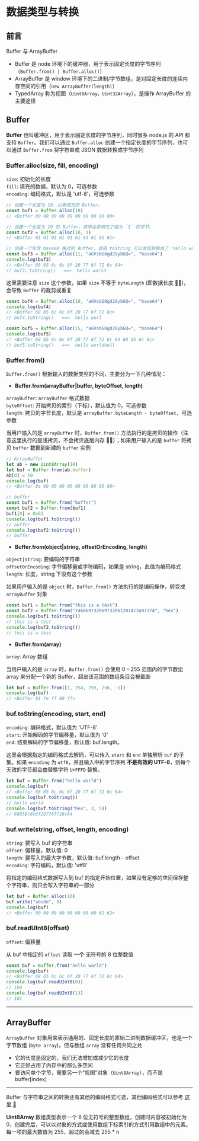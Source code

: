 # 数据类型与转换

## 前言

Buffer 与 ArrayBuffer

-   Buffer 是 node 环境下的缓冲器，用于表示固定长度的字节序列（`Buffer.from() | Buffer.alloc()`）
-   ArrayBuffer 是 window 环境下的二进制/字节数组，是对固定长度的连续内存空间的引用（`new ArrayBuffer(length)`）
-   TypedArray 称为视图（`Uint8Array，Uint32Array`），是操作 ArrayBuffer 的主要途径

## Buffer

**Buffer** 也叫缓冲区，用于表示固定长度的字节序列，同时很多 node.js 的 API 都支持 `Buffer`。我们可以通过 `Buffer.alloc` 创建一个指定长度的字节序列，也可以通过 `Buffer.from` 将字符串或 JSON 数据转换成字节序列

### Buffer.alloc(size, fill, encoding)

`size`: 初始化的长度  
`fill`: 填充的数据，默认为 0，可选参数  
`encoding`: 编码格式，默认是 'utf-8'，可选参数

```javascript
// 创建一个长度为 10、以零填充的 Buffer。
const buf1 = Buffer.alloc(10)
// <Buffer 00 00 00 00 00 00 00 00 00 00>

// 创建一个长度为 10 的 Buffer，其中全部填充了值为 `1` 的字节。
const buf2 = Buffer.alloc(10, 1)
// <Buffer 01 01 01 01 01 01 01 01 01 01>

// 创建一个包含 base64 格式的 Buffer，调用 toString 可以发现转换成了：hello world
const buf3 = Buffer.alloc(11, "aGVsbG8gd29ybGQ=", "base64")
console.log(buf3)
// <Buffer 68 65 6c 6c 6f 20 77 6f 72 6c 64>
// buf3。toString()   ==>  hello world
```

这里需要注意 `size` 这个参数，如果 `size` 不等于 `byteLength` (即数据长度 👩‍🏫)，会导致 `Buffer` 的裁剪或重复

```javascript
const buf4 = Buffer.alloc(10, "aGVsbG8gd29ybGQ=", "base64")
console.log(buf4)
// <Buffer 68 65 6c 6c 6f 20 77 6f 72 6c>
// buf4.toString()   ==>  hello worl

const buf5 = Buffer.alloc(15, "aGVsbG8gd29ybGQ=", "base64")
console.log(buf5)
// <Buffer 68 65 6c 6c 6f 20 77 6f 72 6c 64 68 65 6c 6c>
// buf5.toString()   ==>  hello worldhell
```

### Buffer.from()

`Buffer.from()` 根据输入的数据类型的不同，主要分为一下几种情况：

-   **Buffer.from(arrayBuffer|buffer, byteOffset, length)**

`arrayBuffer`: `arrayBuffer` 格式数据  
`byteOffset`: 开始拷贝的索引（下标），默认值为 0，可选参数  
`length`: 拷贝的字节长度，默认是 `arrayBuffer.byteLength - byteOffset`，可选参数

当用户输入的是 `arrayBuffer` 时，`Buffer.from()` 方法执行的是拷贝的操作（注意这里执行的是浅拷贝，不会拷贝底层内存 👩‍🏫）；如果用户输入的是 `buffer` 将拷贝 `buffer` 数据到新建的 `buffer` 实例

```javascript
// ArrayBuffer
let ab = new Uint8Array(10)
let buf = Buffer.from(ab.buffer)
ab[0] = 10
console.log(buf)
// <Buffer 0a 00 00 00 00 00 00 00 00 00>

// buffer
const buf1 = Buffer.from("buffer")
const buf2 = Buffer.from(buf1)
buf1[0] = 0x61
console.log(buf1.toString())
// auffer
console.log(buf2.toString())
// buffer
```

-   **Buffer.from(object|string, offsetOrEncoding, length)**

`object|string`: 要编码的字符串  
`offsetOrEncoding`: 字节偏移量或字符编码，如果是 string，此值为编码格式  
`length`: 长度，string 下没有这个参数

如果用户输入的是 `object` 时，`Buffer.from()` 方法执行的是编码操作，转变成 `arrayBuffer` 对象

```javascript
const buf1 = Buffer.from("this is a tést")
const buf2 = Buffer.from("7468697320697320612074c3a97374", "hex")
console.log(buf1.toString())
// this is a tést
console.log(buf2.toString())
// this is a tést
```

-   **Buffer.from(array)**

`array`: Array 数组

当用户输入的是 `array` 时，`Buffer.from()` 会使用 0 – 255 范围内的字节数组 array 来分配一个新的 Buffer，超出该范围的数组条目会被截断

```javascript
let buf = Buffer.from([1, 254, 255, 256, -1])
console.log(buf)
// <Buffer 01 fe ff 00 ff>
```

### buf.toString(encoding, start, end)

`encoding`: 编码格式，默认值为 'UTF-8'  
`start`: 开始解码的字节偏移量，默认值为 '0'  
`end`: 结束解码的字节偏移量，默认值: buf.length。

这里会根据指定的编码格式去解码，可以传入 `start` 和 `end` 单独解析 `buf` 的子集。如果 `encoding` 为 `utf8`，并且输入中的字节序列 **不是有效的 UTF-8**，则每个无效的字节都会由替换字符 `U+FFFD` 替换。

```javascript
let buf = Buffer.from("hello world")
console.log(buf)
// <Buffer 68 65 6c 6c 6f 20 77 6f 72 6c 64>
console.log(buf.toString())
// hello world
console.log(buf.toString("hex", 3, 5))
// 68656c6c6f20776f726c64
```

### buf.write(string, offset, length, encoding)

`string`: 要写入 buf 的字符串  
`offset`: 偏移量，默认值: 0  
`length`: 要写入的最大字节数，默认值: buf.length - offset  
`encoding`: 字符编码，默认值: 'utf8'

将指定的编码格式数据写入到 buf 的指定开始位置，如果没有足够的空间保存整个字符串，则只会写入字符串的一部分

```javascript
let buf = Buffer.alloc(10)
buf.write("abcde", 8)
console.log(buf)
// <Buffer 00 00 00 00 00 00 00 00 61 62>
```

### buf.readUInt8(offset)

`offset`: 偏移量

从 buf 中指定的 `offset` 读取 **一个** 无符号的 8 位整数值

```javascript
const buf = Buffer.from("hello world")
console.log(buf)
// <Buffer 68 65 6c 6c 6f 20 77 6f 72 6c 64>
console.log(buf.readUInt8(0))
// 104
console.log(buf.readUInt8(1))
// 101
```

---

## ArrayBuffer

`ArrayBuffer` 对象用来表示通用的、固定长度的原始二进制数据缓冲区，也是一个字节数组 (`byte array`)，但与数组 `array` 没有任何共同之处

-   它的长度是固定的，我们无法增加或减少它的长度
-   它正好占用了内存中的那么多空间
-   要访问单个字节，需要另一个“视图”对象（`Uint8Array`），而不是 buffer[index]

---

Buffer 与字符串之间的转换还有其他的编码格式可选，其他编码格式可以参考 [这里 🚀](http://nodejs.cn/api/buffer.html#buffer_buffers_and_character_encodings)

**Uint8Array** 数组类型表示一个 8 位无符号的整型数组，创建时内容被初始化为 0，创建完后，可以以对象的方式或使用数组下标索引的方式引用数组中的元素。每一项的最大数值为 255，超过的会减去 255 \* n
